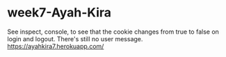 # week7-Ayah-Kira

See inspect, console, to see that the cookie changes from true to false on login and logout. There's still no user message.
https://ayahkira7.herokuapp.com/
